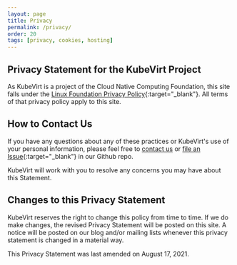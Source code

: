 ```yaml
---
layout: page
title: Privacy
permalink: /privacy/
order: 20
tags: [privacy, cookies, hosting]
---
```


## Privacy Statement for the KubeVirt Project

As KubeVirt is a project of the Cloud Native Computing Foundation, this site falls under the [Linux Foundation Privacy Policy](https://linuxfoundation.org/privacy-policy/){:target="\_blank"}. All terms of that privacy policy apply to this site.

## How to Contact Us

If you have any questions about any of these practices or KubeVirt's use of your personal information, please feel free to [contact us](mailto:cncf-kubevirt-maintainers@lists.cncf.io) or [file an Issue](https://github.com/kubevirt/kubevirt.github.io/issues){:target="\_blank"} in our Github repo.

KubeVirt will work with you to resolve any concerns you may have about this Statement.

## Changes to this Privacy Statement

KubeVirt reserves the right to change this policy from time to time. If we do make changes, the revised Privacy Statement will be posted on this site. A notice will be posted on our blog and/or mailing lists whenever this privacy statement is changed in a material way.

This Privacy Statement was last amended on August 17, 2021.

